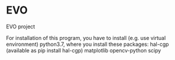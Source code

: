 # EVO
 EVO project

For installation of this program, you have to install (e.g. use virtual environment) python3.7, where you install these packages:
    hal-cgp (available as pip install hal-cgp)
    matplotlib
    opencv-python
    scipy
    